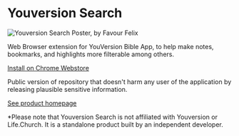 # Youversion Search

![Youversion Search Poster, by Favour Felix](https://lh3.googleusercontent.com/g9VctsmPLR3tNGFXRzkHS9lXNQ7-Dz4SUfcEuUCERCE4XFPp95BhihLJUnqR7SNR-izS99hnFWYFQX02LLEXeYRZPsw=w640-h400-e365-rj-sc0x00ffffff)

Web Browser extension for YouVersion Bible App, to help make notes, bookmarks, and highlights more filterable among others.

[Install on Chrome Webstore](https://chromewebstore.google.com/detail/youversion-search-filter/ccdlfnlcdkjjcjdiidgghcgeadghfbdp)

Public version of repository that doesn't harm any user of the application by releasing plausible sensitive information.

[See product homepage](https://favourfelix.com/youversion-search/)

\*Please note that Youversion Search is not affiliated with Youversion or Life.Church. It is a standalone product built by an independent developer.
